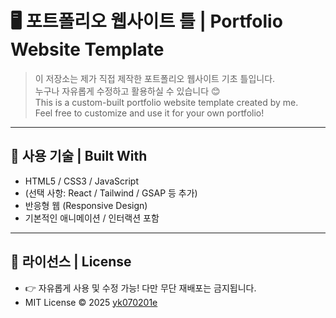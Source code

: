 # 🖥️ 포트폴리오 웹사이트 틀 | Portfolio Website Template

> 이 저장소는 제가 직접 제작한 포트폴리오 웹사이트 기초 틀입니다.  
> 누구나 자유롭게 수정하고 활용하실 수 있습니다 😊  
> This is a custom-built portfolio website template created by me.  
> Feel free to customize and use it for your own portfolio!

---

## 🧰 사용 기술 | Built With

- HTML5 / CSS3 / JavaScript
- (선택 사항: React / Tailwind / GSAP 등 추가)
- 반응형 웹 (Responsive Design)
- 기본적인 애니메이션 / 인터랙션 포함

---

## 📝 라이선스 | License

- 👉 자유롭게 사용 및 수정 가능! 다만 무단 재배포는 금지됩니다.
- MIT License © 2025 [yk070201e](https://github.com/yk070201e)

